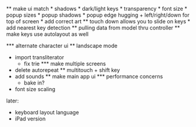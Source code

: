 ** make ui match
    * shadows
    * dark/light keys
    * transparency
    * font size
    * popup sizes
    * popup shadows
    * popup edge hugging + left/right/down for top of screen
    * add correct art
** touch down allows you to slide on keys
    * add nearest key detection
** pulling data from model thru controller
** make keys use autolayout as well

*** alternate character ui
** landscape mode
* import transliterator
    * fix trie
*** make multiple screens
* delete autorepeat
** multitouch + shift key
* add sounds
** make main app ui
*** performance concerns
    * bake in?
* font size scaling

later:
* keyboard layout language
* iPad version